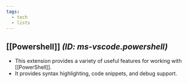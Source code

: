 ```yaml
---
tags:
  - tech
  - lists
---
```

## [[Powershell]] *(ID: ms-vscode.powershell)*

- This extension provides a variety of useful features for working with [[PowerShell]].
- It provides syntax highlighting, code snippets, and debug support.
